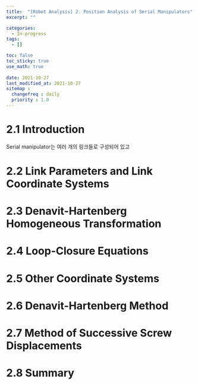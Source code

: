 ```yaml
---
title:  "[Robot Analysis] 2. Position Analysis of Serial Manipulators"
excerpt: ""

categories:
  - In-progress
tags:
  - []

toc: false
toc_sticky: true
use_math: true
 
date: 2021-10-27
last_modified_at: 2021-10-27
sitemap :
  changefreq : daily
  priority : 1.0
---
```


# 2.1 Introduction
Serial manipulator는 여러 개의 링크들로 구성되어 있고 

# 2.2 Link Parameters and Link Coordinate Systems
# 2.3 Denavit-Hartenberg Homogeneous Transformation
# 2.4 Loop-Closure Equations
# 2.5 Other Coordinate Systems
# 2.6 Denavit-Hartenberg Method
# 2.7 Method of Successive Screw Displacements
# 2.8 Summary